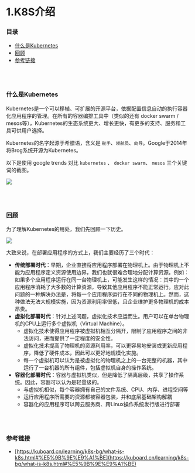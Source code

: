 # 1.K8S介绍

### 目录

- [什么是Kubernetes](#什么是Kubernetes)
- [回顾](#回顾)
- [参考链接](#参考链接)

</br>

</br>

### 什么是Kubernetes

Kubernetes是一个可以移植、可扩展的开源平台，依据配置信息自动的执行容器化应用程序的管理。在所有的容器编排工具中（类似的还有 docker swarm / mesos等），Kubernetes的生态系统更大、增长更快，有更多的支持、服务和工具可供用户选择。

Kubernetes的名字起源于希腊语，含义是 `舵手`、`领航员`、`向导`。Google于2014年将Brog系统开源为Kubernetes。

以下是使用 google trends 对比 `kubernetes` 、 `docker swarm`、 `mesos` 三个关键词的截图。

![](https://kuboard.cn/assets/img/image-20191005103155435.733a3e32.png)

</br>

</br>

### 回顾

为了理解Kubernetes的用处，我们先回顾一下历史。

![](https://kuboard.cn/assets/img/container_evolution.cb55fb19.svg)

大致来说，在部署应用程序的方式上，我们主要经历了三个时代：

- **传统部署时代**：早期，企业直接将应用程序部署在物理机上。由于物理机上不能为应用程序定义资源使用边界，我们也就很难合理地分配计算资源。例如：如果多个应用程序运行在同一台物理机上，可能发生这样的情况：其中的一个应用程序消耗了大多数的计算资源，导致其他应用程序不能正常运行。应对此问题的一种解决办法是，将每一个应用程序运行在不同的物理机上。然而，这种做法无法大规模实施，因为资源利用率很低，且企业维护更多物理机的成本昂贵。
- **虚拟化部署时代**：针对上述问题，虚拟化技术应运而生。用户可以在单台物理机的CPU上运行多个虚拟机（Virtual Machine）。
  - 虚拟化技术使得应用程序被虚拟机相互分隔开，限制了应用程序之间的非法访问，进而提供了一定程度的安全性。
  - 虚拟化技术提高了物理机的资源利用率，可以更容易地安装或更新应用程序，降低了硬件成本，因此可以更好地规模化实施。
  - 每一个虚拟机可以认为是被虚拟化的物理机之上的一台完整的机器，其中运行了一台机器的所有组件，包括虚拟机自身的操作系统。
- **容器化部署时代**：容器与虚拟机类似，但是降低了隔离层级，共享了操作系统。因此，容器可以认为是轻量级的。
  - 与虚拟机相似，每个容器拥有自己的文件系统、CPU、内存、进程空间等
  - 运行应用程序所需要的资源都被容器包装，并和底层基础架构解耦
  - 容器化的应用程序可以跨云服务商、跨Linux操作系统发行版进行部署

</br>

</br>

### 参考链接

- [https://kuboard.cn/learning/k8s-bg/what-is-k8s.html#%E5%9B%9E%E9%A1%BE](https://kuboard.cn/learning/k8s-bg/what-is-k8s.html#%E5%9B%9E%E9%A1%BE)